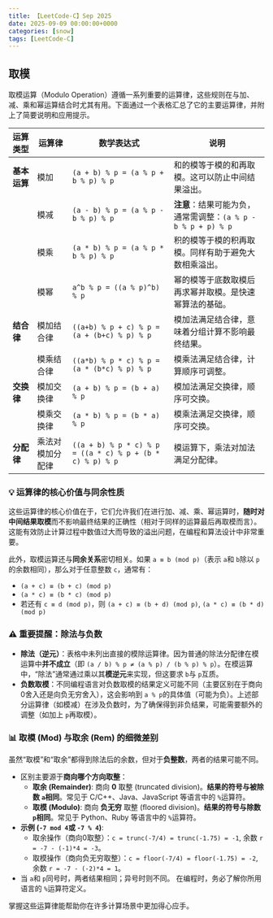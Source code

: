 ```yaml
---
title: 【LeetCode-C】Sep 2025
date: 2025-09-09 00:00:00+0000
categories: [snow]
tags: [LeetCode-C]
---
```


## 取模

取模运算（Modulo Operation）遵循一系列重要的运算律，这些规则在与加、减、乘和幂运算结合时尤其有用。下面通过一个表格汇总了它的主要运算律，并附上了简要说明和应用提示。

| 运算类型     | 运算律           | 数学表达式                                                | 说明                                                         |
| ------------ | ---------------- | --------------------------------------------------------- | ------------------------------------------------------------ |
| **基本运算** | 模加             | `(a + b) % p = (a % p + b % p) % p`                       | 和的模等于模的和再取模。这可以防止中间结果溢出。             |
|              | 模减             | `(a - b) % p = (a % p - b % p) % p`                       | **注意**：结果可能为负，通常需调整：`(a % p - b % p + p) % p` |
|              | 模乘             | `(a * b) % p = (a % p * b % p) % p`                       | 积的模等于模的积再取模。同样有助于避免大数相乘溢出。         |
|              | 模幂             | `a^b % p = ((a % p)^b) % p`                               | 幂的模等于底数取模后再求幂并取模。是快速幂算法的基础。       |
| **结合律**   | 模加结合律       | `((a+b) % p + c) % p = (a + (b+c) % p) % p`               | 模加法满足结合律，意味着分组计算不影响最终结果。             |
|              | 模乘结合律       | `((a*b) % p * c) % p = (a * (b*c) % p) % p`               | 模乘法满足结合律，计算顺序可调整。                           |
| **交换律**   | 模加交换律       | `(a + b) % p = (b + a) % p`                               | 模加法满足交换律，顺序可交换。                               |
|              | 模乘交换律       | `(a * b) % p = (b * a) % p`                               | 模乘法满足交换律，顺序可交换。                               |
| **分配律**   | 乘法对模加分配律 | `((a + b) % p * c) % p = ((a * c) % p + (b * c) % p) % p` | 模运算下，乘法对加法满足分配律。                             |

### 💡 运算律的核心价值与同余性质

这些运算律的核心价值在于，它们允许我们在进行加、减、乘、幂运算时，**随时对中间结果取模**而不影响最终结果的正确性（相对于同样的运算最后再取模而言）。这能有效防止计算过程中数值过大而导致的溢出问题，在编程和算法设计中非常重要。

此外，取模运算还与**同余关系**密切相关。如果 `a ≡ b (mod p)`（表示 `a`和 `b`除以 `p`的余数相同），那么对于任意整数 `c`，通常有：

- `(a + c) ≡ (b + c) (mod p)`
- `(a * c) ≡ (b * c) (mod p)`
- 若还有 `c ≡ d (mod p)`，则 `(a + c) ≡ (b + d) (mod p)`, `(a * c) ≡ (b * d) (mod p)`

### ⚠️ 重要提醒：除法与负数

- **除法（逆元）**：表格中未列出直接的模除运算律。因为普通的除法分配律在模运算中**并不成立**（即 `(a / b) % p ≠ (a % p) / (b % p) % p`）。在模运算中，“除法”通常通过乘以其**模逆元**来实现，但这要求 `b`与 `p`互质。
- **负数取模**：不同编程语言对负数取模的结果定义可能不同（主要区别在于商向0舍入还是向负无穷舍入），这会影响到 `a % p`的具体值（可能为负）。上述部分运算律（如模减）在涉及负数时，为了确保得到非负结果，可能需要额外的调整（如加上 `p`再取模）。

### 📊 取模 (Mod) 与取余 (Rem) 的细微差别

虽然“取模”和“取余”都得到除法后的余数，但对于**负整数**，两者的结果可能不同。

- 区别主要源于**商向哪个方向取整**：
  - **取余 (Remainder)**: 商向 **0** 取整 (truncated division)。**结果的符号与被除数 `a`相同**。常见于 C/C++、Java、JavaScript 等语言中的 `%`运算符。
  - **取模 (Modulo)**: 商向 **负无穷** 取整 (floored division)。**结果的符号与除数 `p`相同**。常见于 Python、Ruby 等语言中的 `%`运算符。
- **示例 (`-7 mod 4`或 `-7 % 4`)**:
  - 取余操作（商向0取整）：`c = trunc(-7/4) = trunc(-1.75) = -1`, 余数 `r = -7 - (-1)*4 = -3`。
  - 取模操作（商向负无穷取整）：`c = floor(-7/4) = floor(-1.75) = -2`, 余数 `r = -7 - (-2)*4 = 1`。
- 当 `a`和 `p`同号时，两者结果相同；异号时则不同。 在编程时，务必了解你所用语言的 `%`运算符定义。

掌握这些运算律能帮助你在许多计算场景中更加得心应手。

